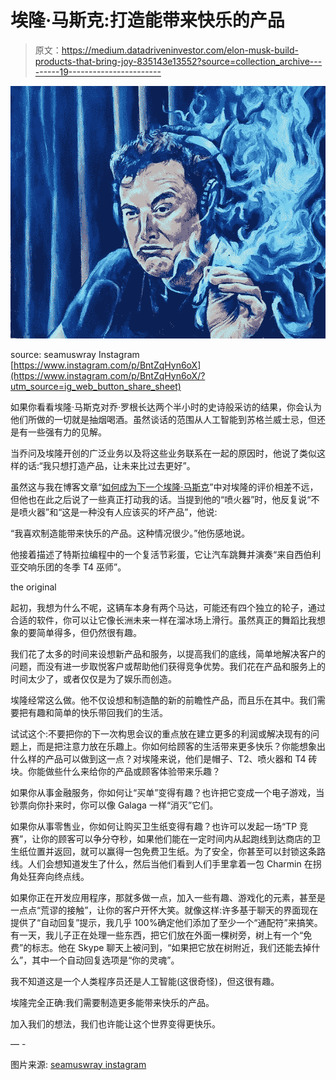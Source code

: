 # 埃隆·马斯克:打造能带来快乐的产品

> 原文：<https://medium.datadriveninvestor.com/elon-musk-build-products-that-bring-joy-835143e13552?source=collection_archive---------19----------------------->

![](img/9287b9829f25ee1752f10f1182a9505e.png)

source: seamuswray Instagram [https://www.instagram.com/p/BntZqHyn6oX](https://www.instagram.com/p/BntZqHyn6oX/?utm_source=ig_web_button_share_sheet)

如果你看看埃隆·马斯克对乔·罗根长达两个半小时的史诗般采访的结果，你会认为他们所做的一切就是抽烟喝酒。虽然谈话的范围从人工智能到苏格兰威士忌，但还是有一些强有力的见解。

当乔问及埃隆开创的广泛业务以及将这些业务联系在一起的原因时，他说了类似这样的话:“我只想打造产品，让未来比过去更好”。

虽然这与我在博客文章“[如何成为下一个埃隆·马斯克](https://hellofuture.co/you-could-be-elon-musk/)”中对埃隆的评价相差不远，但他也在此之后说了一些真正打动我的话。当提到他的“喷火器”时，他反复说“不是喷火器”和“这是一种没有人应该买的坏产品”，他说:

“我喜欢制造能带来快乐的产品。这种情况很少。”他伤感地说。

他接着描述了特斯拉编程中的一个复活节彩蛋，它让汽车跳舞并演奏“来自西伯利亚交响乐团的冬季 T4 巫师”。

the original

起初，我想为什么不呢，这辆车本身有两个马达，可能还有四个独立的轮子，通过合适的软件，你可以让它像长洲未来一样在溜冰场上滑行。虽然真正的舞蹈比我想象的要简单得多，但仍然很有趣。

我们花了太多的时间来设想新产品和服务，以提高我们的底线，简单地解决客户的问题，而没有进一步取悦客户或帮助他们获得竞争优势。我们花在产品和服务上的时间太少了，或者仅仅是为了娱乐而创造。

埃隆经常这么做。他不仅设想和制造酷的新的前瞻性产品，而且乐在其中。我们需要把有趣和简单的快乐带回我们的生活。

试试这个:不要把你的下一次构思会议的重点放在建立更多的利润或解决现有的问题上，而是把注意力放在乐趣上。你如何给顾客的生活带来更多快乐？你能想象出什么样的产品可以做到这一点？对埃隆来说，他们是帽子、T2、喷火器和 T4 砖块。你能做些什么来给你的产品或顾客体验带来乐趣？

如果你从事金融服务，你如何让“买单”变得有趣？也许把它变成一个电子游戏，当钞票向你扑来时，你可以像 Galaga 一样“消灭”它们。

如果你从事零售业，你如何让购买卫生纸变得有趣？也许可以发起一场“TP 竞赛”，让你的顾客可以争分夺秒，如果他们能在一定时间内从起跑线到达商店的卫生纸位置并返回，就可以赢得一包免费卫生纸。为了安全，你甚至可以封锁这条路线。人们会想知道发生了什么，然后当他们看到人们手里拿着一包 Charmin 在拐角处狂奔向终点线。

如果你正在开发应用程序，那就多做一点，加入一些有趣、游戏化的元素，甚至是一点点“荒谬的接触”，让你的客户开怀大笑。就像这样:许多基于聊天的界面现在提供了“自动回复”提示，我几乎 100%确定他们添加了至少一个“通配符”来搞笑。有一天，我儿子正在处理一些东西，把它们放在外面一棵树旁，树上有一个“免费”的标志。他在 Skype 聊天上被问到，“如果把它放在树附近，我们还能去掉什么”，其中一个自动回复选项是“你的灵魂”。

我不知道这是一个人类程序员还是人工智能(这很奇怪)，但这很有趣。

埃隆完全正确:我们需要制造更多能带来快乐的产品。

加入我们的想法，我们也许能让这个世界变得更快乐。

— -

图片来源: [seamuswray instagram](https://www.instagram.com/p/BntZqHyn6oX/)